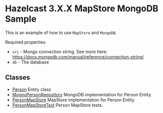 # Hazelcast 3.X.X MapStore MongoDB Sample

This is an example of how to use `MapStore` and `MongoDB`.

Required properties:
 - `uri` - Mongo connection string. See more here: https://docs.mongodb.com/manual/reference/connection-string/
 - `db` - The database 
 
## Classes

- [Person](src/main/java/com/hazelcast/cloud/mapstore3/mongo/Person.java) Entity class
- [MognoPersonRepository](src/main/java/com/hazelcast/cloud/mapstore3/mongo/MongoPersonRepository.java) MongoDB implementation for Person Entity.
- [PersonMapStore](src/main/java/com/hazelcast/cloud/mapstore3/mongo/MongoPersonMapStore.java) MapStore implementation for Person Entity.
- [PersonMapStoreTest](src/test/java/com/hazelcast/cloud/mapstore3/mongo/MongoPersonMapStoreTest.java) Person MapStore tests.

